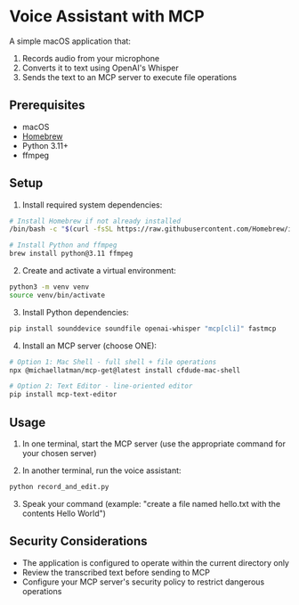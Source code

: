 # Voice Assistant with MCP

A simple macOS application that:
1. Records audio from your microphone
2. Converts it to text using OpenAI's Whisper
3. Sends the text to an MCP server to execute file operations

## Prerequisites

- macOS
- [Homebrew](https://brew.sh/)
- Python 3.11+ 
- ffmpeg

## Setup

1. Install required system dependencies:

```bash
# Install Homebrew if not already installed
/bin/bash -c "$(curl -fsSL https://raw.githubusercontent.com/Homebrew/install/HEAD/install.sh)"

# Install Python and ffmpeg
brew install python@3.11 ffmpeg
```

2. Create and activate a virtual environment:

```bash
python3 -m venv venv
source venv/bin/activate
```

3. Install Python dependencies:

```bash
pip install sounddevice soundfile openai-whisper "mcp[cli]" fastmcp
```

4. Install an MCP server (choose ONE):

```bash
# Option 1: Mac Shell - full shell + file operations
npx @michaellatman/mcp-get@latest install cfdude-mac-shell

# Option 2: Text Editor - line-oriented editor
pip install mcp-text-editor
```

## Usage

1. In one terminal, start the MCP server (use the appropriate command for your chosen server)

2. In another terminal, run the voice assistant:

```bash
python record_and_edit.py
```

3. Speak your command (example: "create a file named hello.txt with the contents Hello World")

## Security Considerations

- The application is configured to operate within the current directory only
- Review the transcribed text before sending to MCP
- Configure your MCP server's security policy to restrict dangerous operations